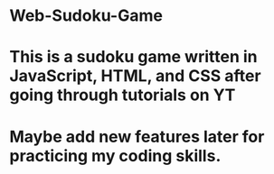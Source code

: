 # Web-Sudoku-Game

# This is a sudoku game written in JavaScript, HTML, and CSS after going through tutorials on YT

# Maybe add new features later for practicing my coding skills.

